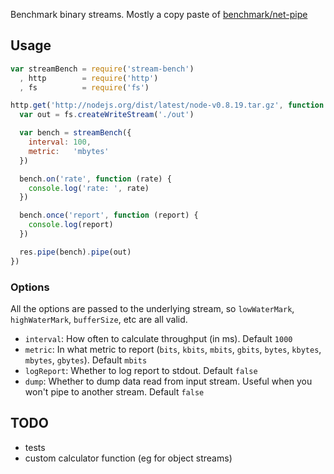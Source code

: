 
Benchmark binary streams. Mostly a copy paste of [benchmark/net-pipe](https://github.com/joyent/node/blob/master/benchmark/net-pipe.js)

## Usage

```javascript
var streamBench = require('stream-bench')
  , http        = require('http')
  , fs          = require('fs')

http.get('http://nodejs.org/dist/latest/node-v0.8.19.tar.gz', function (res) {
  var out = fs.createWriteStream('./out')

  var bench = streamBench({
    interval: 100,
    metric:   'mbytes'
  })

  bench.on('rate', function (rate) {
    console.log('rate: ', rate)
  })

  bench.once('report', function (report) {
    console.log(report)
  })

  res.pipe(bench).pipe(out)
})
```

### Options

All the options are passed to the underlying stream, so `lowWaterMark`, `highWaterMark`,
`bufferSize`, etc are all valid.

* `interval`: How often to calculate throughput (in ms). Default `1000`
* `metric`: In what metric to report (`bits`, `kbits`, `mbits`, `gbits`, `bytes`, `kbytes`, `mbytes`, `gbytes`). Default `mbits`
* `logReport`: Whether to log report to stdout. Default `false`
* `dump`: Whether to dump data read from input stream. Useful when you won't pipe to another stream. Default `false`

## TODO

* tests
* custom calculator function (eg for object streams)
